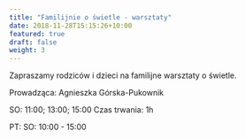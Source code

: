 ```yaml
---
title: "Familijnie o świetle - warsztaty"
date: 2018-11-28T15:15:26+10:00
featured: true
draft: false
weight: 3
---
```

Zapraszamy rodziców i dzieci na familijne warsztaty o świetle.

Prowadząca: Agnieszka Górska-Pukownik

SO: 11:00; 13:00; 15:00
Czas trwania: 1h



PT:
SO: 10:00 - 15:00

